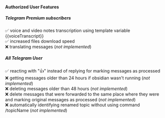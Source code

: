 #### Authorized User Features

##### Telegram Premium subscribers
✅ voice and video notes transcription using template variable {{voiceTranscript}}<br/>
✅ increased files download speed<br/>
❌ translating messages (*not implemented*)<br/>

##### All Telegram User
✅ reacting with "👍" instead of replying for marking messages as processed<br/>
❌ getting messages older than 24 hours if obsidian wasn't running (*not implemented*)<br/>
❌ deleting messages older than 48 hours (*not implemented*)<br/>
❌ delete messages that were forwarded to the same place where they were and marking original messages as processed (*not implemented*)<br/>
❌ automatically identifying renamed topic without using command /topicName (*not implemented*)<br/>